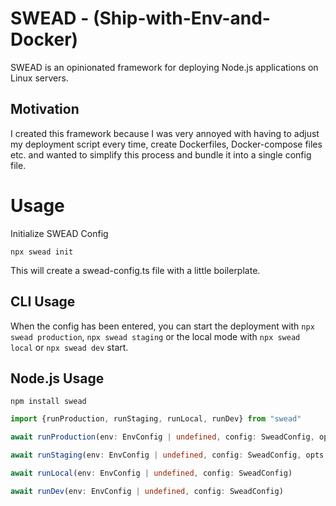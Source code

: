 # SWEAD - (Ship-with-Env-and-Docker)

SWEAD is an opinionated framework for deploying Node.js applications on Linux servers.

## Motivation

I created this framework because I was very annoyed with having to adjust my deployment script every time, create Dockerfiles, Docker-compose files etc. and wanted to simplify this process and bundle it into a single config file.

# Usage

Initialize SWEAD Config

```node
npx swead init
```

This will create a swead-config.ts file with a little boilerplate.

## CLI Usage

When the config has been entered, you can start the deployment with `npx swead production`, `npx swead staging` or the local mode with `npx swead local` or `npx swead dev` start.

## Node.js Usage

```node
npm install swead
```

```ts
import {runProduction, runStaging, runLocal, runDev} from "swead"

await runProduction(env: EnvConfig | undefined, config: SweadConfig, opts: RunOptions)

await runStaging(env: EnvConfig | undefined, config: SweadConfig, opts: RunOptions)

await runLocal(env: EnvConfig | undefined, config: SweadConfig)

await runDev(env: EnvConfig | undefined, config: SweadConfig)
```
